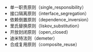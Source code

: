 - 单一职责原则（single_responsibility）
- 接口隔离原则（interface_segregation）
- 依赖倒置原则（dependence_inversion）
- 里氏替换原则（liskov_substitution）
- 开放封闭原则（open_closed）
- 迪米特法则（demeter）
- 合成复用原则（composite_reuse）